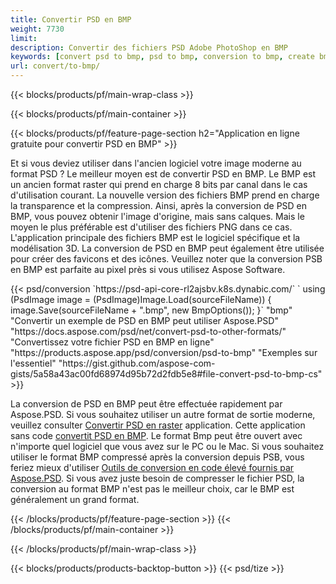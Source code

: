 ```yaml
---
title: Convertir PSD en BMP
weight: 7730
limit: 
description: Convertir des fichiers PSD Adobe PhotoShop en BMP
keywords: [convert psd to bmp, psd to bmp, conversion to bmp, create bmp from psd, print psd as bmp]
url: convert/to-bmp/
---
```


{{< blocks/products/pf/main-wrap-class >}}

{{< blocks/products/pf/main-container >}}

{{< blocks/products/pf/feature-page-section h2="Application en ligne gratuite pour convertir PSD en BMP" >}}
<p>Et si vous deviez utiliser dans l'ancien logiciel votre image moderne au format PSD ? Le meilleur moyen est de convertir PSD en BMP. Le BMP est un ancien format raster qui prend en charge 8 bits par canal dans le cas d'utilisation courant. La nouvelle version des fichiers BMP prend en charge la transparence et la compression. Ainsi, après la conversion de PSD en BMP, vous pouvez obtenir l'image d'origine, mais sans calques. Mais le moyen le plus préférable est d'utiliser des fichiers PNG dans ce cas. L'application principale des fichiers BMP est le logiciel spécifique et la modélisation 3D. La conversion de PSD en BMP peut également être utilisée pour créer des favicons et des icônes. Veuillez noter que la conversion PSB en BMP est parfaite au pixel près si vous utilisez Aspose Software.</p>
{{< psd/conversion `https://psd-api-core-rl2ajsbv.k8s.dynabic.com/` 
`    using (PsdImage image = (PsdImage)Image.Load(sourceFileName))
    {
        image.Save(sourceFileName + ".bmp",  new BmpOptions());
    }` 
	"bmp" 
"Convertir un exemple de PSD en BMP peut utiliser Aspose.PSD"  "https://docs.aspose.com/psd/net/convert-psd-to-other-formats/" 
"Convertissez votre fichier PSD en BMP en ligne" "https://products.aspose.app/psd/conversion/psd-to-bmp" 
"Exemples sur l'essentiel" "https://gist.github.com/aspose-com-gists/5a58a43ac00fd68974d95b72d2fdb5e8#file-convert-psd-to-bmp-cs" >}}
<p>La conversion de PSD en BMP peut être effectuée rapidement par Aspose.PSD. Si vous souhaitez utiliser un autre format de sortie moderne, veuillez consulter <a href="/psd/convert">Convertir PSD en raster</a> application. Cette application sans code <a href="/psd/convert/to-bmp">convertit PSD en BMP</a>. Le format Bmp peut être ouvert avec n'importe quel logiciel que vous avez sur le PC ou le Mac. Si vous souhaitez utiliser le format BMP compressé après la conversion depuis PSB, vous feriez mieux d'utiliser <a href="/psd">Outils de conversion en code élevé fournis par Aspose.PSD</a>. Si vous avez juste besoin de compresser le fichier PSD, la conversion au format BMP n'est pas le meilleur choix, car le BMP est généralement un grand format.</p>
{{< /blocks/products/pf/feature-page-section >}}
{{< /blocks/products/pf/main-container >}}


{{< /blocks/products/pf/main-wrap-class >}}

{{< blocks/products/products-backtop-button >}}
{{< psd/tize >}}
